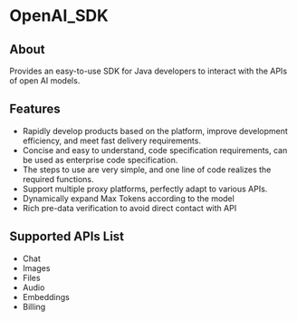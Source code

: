 # OpenAI_SDK

## About
Provides an easy-to-use SDK for Java developers to interact with the APIs of open AI models. 

## Features
- Rapidly develop products based on the platform, improve development efficiency, and meet fast delivery requirements.
- Concise and easy to understand, code specification requirements, can be used as enterprise code specification.
- The steps to use are very simple, and one line of code realizes the required functions.
- Support multiple proxy platforms, perfectly adapt to various APIs.
- Dynamically expand Max Tokens according to the model
- Rich pre-data verification to avoid direct contact with API

## Supported APIs List
- Chat
- Images
- Files
- Audio
- Embeddings
- Billing